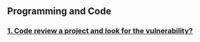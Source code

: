## Programming and Code

### [1. Code review a project and look for the vulnerability?]()

<link rel="stylesheet" type="text/css" href="{{ "/assets/css/dark-mode-override.css?v=" | append: site.github.build_revision | relative_url }}">
